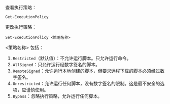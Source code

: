 查看执行策略：

```shell
Get-ExecutionPolicy
```

更改执行策略：

```shell
Set-ExecutionPolicy <策略名称>
```

<策略名称> 包括：

1. `Restricted`（默认值）：不允许运行脚本。只允许运行命令。
2. `AllSigned`：只允许运行经数字签名的脚本。
3. `RemoteSigned`：允许运行本地创建的脚本，但要求远程下载的脚本必须经过数字签名。
4. `Unrestricted`：允许运行任何脚本，没有数字签名的限制。这是最不安全的选项，应谨慎使用。
5. `Bypass`：忽略执行策略，允许运行任何脚本。




